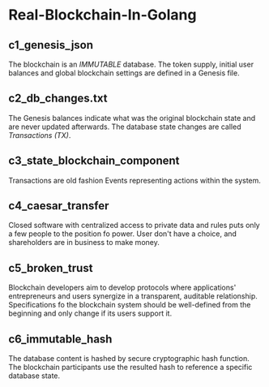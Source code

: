 # Real-Blockchain-In-Golang

## c1_genesis_json
The blockchain is an *IMMUTABLE* database. The token supply, initial user balances and global blockchain settings are defined in a Genesis file.

## c2_db_changes.txt
The Genesis balances indicate what was the original blockchain state and are never updated afterwards.
The database state changes are called *Transactions (TX)*.

## c3_state_blockchain_component
Transactions are old fashion Events representing actions within the system.

## c4_caesar_transfer
Closed software with centralized access to private data and rules puts only a few people to the position fo power.
User don't have a choice, and shareholders are in business to make money.

## c5_broken_trust
Blockchain developers aim to develop protocols where applications' entrepreneurs and users synergize in a transparent, auditable 
relationship. Specifications fo the blockchain system should be well-defined from the beginning and only change if its users
support it.

## c6_immutable_hash
The database content is hashed by secure cryptographic hash function. The blockchain participants use the resulted hash
to reference a specific database state.
